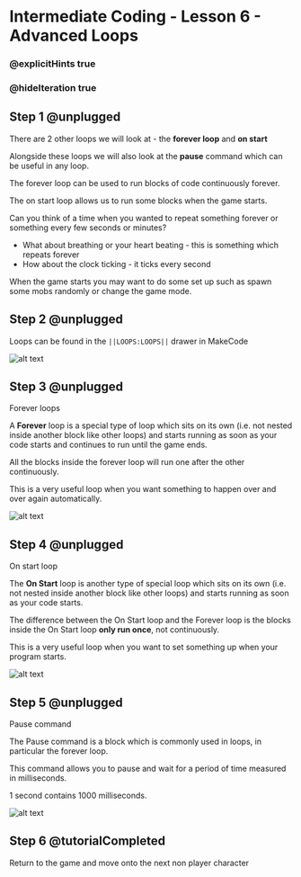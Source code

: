 # Intermediate Coding - Lesson 6 - Advanced Loops
### @explicitHints true
### @hideIteration true

## Step 1 @unplugged
There are 2 other loops we will look at - the **forever loop** and **on start**

Alongside these loops we will also look at the **pause** command which can be useful in any loop.

The forever loop can be used to run blocks of code continuously forever.

The on start loop allows us to run some blocks when the game starts.

Can you think of a time when you wanted to repeat something forever or something every few seconds or minutes?

- What about breathing or your heart beating - this is something which repeats forever
- How about the clock ticking - it ticks every second

When the game starts you may want to do some set up such as spawn some mobs randomly or change the game mode.
## Step 2 @unplugged
Loops can be found in the ``||LOOPS:LOOPS||`` drawer in MakeCode

![alt text](https://intermediate.codingcredentials.com/Lesson6/6/images/1.jpg?raw=true "Loops")

## Step 3 @unplugged
Forever loops

A **Forever** loop is a special type of loop which sits on its own (i.e. not nested inside another block like other loops)
and starts running as soon as your code starts and continues to run until the game ends.

All the blocks inside the forever loop will run one after the other continuously.

This is a very useful loop when you want something to happen over and over again automatically.

![alt text](https://intermediate.codingcredentials.com/Lesson6/6/images/2.png?raw=true "Loops")

## Step 4 @unplugged
On start loop

The **On Start** loop is another type of special loop which sits on its own (i.e. not nested inside another block like other loops) and starts running as soon as your code starts.

The difference between the On Start loop and the Forever loop is the blocks inside the On Start loop **only run once**, not continuously.

This is a very useful loop when you want to set something up when your program starts.

![alt text](https://intermediate.codingcredentials.com/Lesson6/6/images/3.png?raw=true "Loops")

## Step 5 @unplugged
Pause command

The Pause command is a block which is commonly used in loops, in particular the forever loop.

This command allows you to pause and wait for a period of time measured in milliseconds.

1 second contains 1000 milliseconds.

![alt text](https://intermediate.codingcredentials.com/Lesson6/6/images/4.png?raw=true "Loops")


## Step 6 @tutorialCompleted
Return to the game and move onto the next non player character